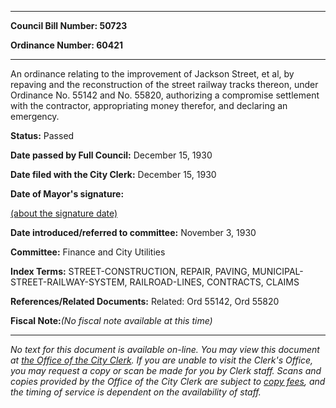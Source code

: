 

********

**Council Bill Number: 50723**
   
**Ordinance Number: 60421**
********

 An ordinance relating to the improvement of Jackson Street, et al, by repaving and the reconstruction of the street railway tracks thereon, under Ordinance No. 55142 and No. 55820, authorizing a compromise settlement with the contractor, appropriating money therefor, and declaring an emergency.

**Status:** Passed
   
**Date passed by Full Council:** December 15, 1930
   
**Date filed with the City Clerk:** December 15, 1930
   
**Date of Mayor's signature:**
   
[(about the signature date)](/~public/approvaldate.htm)
   
   
   
**Date introduced/referred to committee:** November 3, 1930
   
**Committee:** Finance and City Utilities
   
   
**Index Terms:** STREET-CONSTRUCTION, REPAIR, PAVING, MUNICIPAL-STREET-RAILWAY-SYSTEM, RAILROAD-LINES, CONTRACTS, CLAIMS

**References/Related Documents:** Related: Ord 55142, Ord 55820

**Fiscal Note:**_(No fiscal note available at this time)_
********

_No text for this document is available on-line. You may view this document at [the Office of the City Clerk](http://www.seattle.gov/leg/clerk/contactUs.htm). If you are unable to visit the Clerk's Office, you may request a copy or scan be made for you by Clerk staff. Scans and copies provided by the Office of the City Clerk are subject to [copy fees](http://clerk.seattle.gov/~public/clerkfees.htm), and the timing of service is dependent on the availability of staff._

